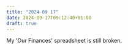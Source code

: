 ```yaml
---
title: "2024 09 17"
date: 2024-09-17T09:12:40+01:00
draft: true
---
```

My 'Our Finances' spreadsheet is still broken.
